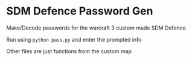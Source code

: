 # SDM Defence Password Gen
 Make/Decode passwords for the warcraft 3 custom made SDM Defence

Run using `python pass.py` and enter the prompted info

Other files are just functions from the custom map